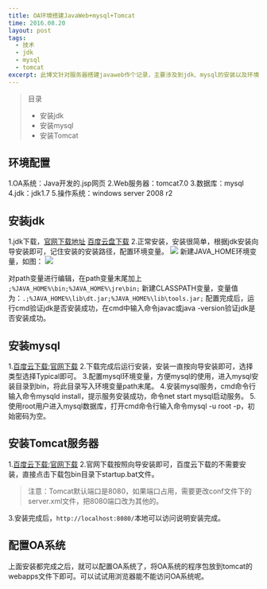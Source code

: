```yaml
---
title: OA环境搭建JavaWeb+mysql+Tomcat
time: 2016.08.20
layout: post
tags:
  - 技术
  - jdk
  - mysql
  - tomcat
excerpt: 此博文针对服务器搭建javaweb作个记录，主要涉及到jdk、mysql的安装以及环境变量的配置方法，采用tomcat作为web服务器，当然还可以用其他的比如apache等。
---
```


> 目录
> * 安装jdk
> * 安装mysql
> * 安装Tomcat
## 环境配置
1.OA系统：Java开发的.jsp网页
2.Web服务器：tomcat7.0
3.数据库：mysql
4.jdk：jdk1.7
5.操作系统：windows server 2008 r2
## 安装jdk
1.jdk下载，[官网下载地址](http://www.oracle.com/technetwork/java/javase/downloads/jdk8-downloads-2133151.html) [百度云盘下载](http://pan.baidu.com/s/1dFtj2DV)
2.正常安装，安装很简单，根据jdk安装向导安装即可，记住安装的安装路径，配置环境变量。
<img class="single-img" src="{{ site.loadingImg }}" data-src="{{ site.url }}/img/post/path1.png">
新建JAVA_HOME环境变量，如图：
<img class="single-img" src="{{ site.loadingImg }}" data-src="{{ site.url }}/img/post/path2.png">

对path变量进行编辑，在path变量末尾加上` ;%JAVA_HOME%\bin;%JAVA_HOME%\jre\bin;`
新建CLASSPATH变量，变量值为：`.;%JAVA_HOME%\lib\dt.jar;%JAVA_HOME%\lib\tools.jar;`
配置完成后，运行cmd验证jdk是否安装成功，在cmd中输入命令javac或java -version验证jdk是否安装成功。
## 安装mysql
1.[百度云下载](http://pan.baidu.com/s/1mip8nOG);[官网下载](https://dev.mysql.com/downloads/mysql/)
2.下载完成后运行安装，安装一直按向导安装即可，选择类型选择Typical即可。
3.配置mysql环境变量，方便mysql的使用，进入mysql安装目录到bin，将此目录写入环境变量path末尾。
4.安装mysql服务，cmd命令行输入命令mysqld install，提示服务安装成功，命令net start mysql启动服务。
5.使用root用户进入mysql数据库，打开cmd命令行输入命令mysql -u root -p，初始密码为空。
## 安装Tomcat服务器
1.[百度云下载](http://pan.baidu.com/s/1mizbGpU);[官网下载](http://tomcat.apache.org/download-70.cgi)
2.官网下载按照向导安装即可，百度云下载的不需要安装，直接点击下载包bin目录下startup.bat文件。
> 注意：Tomcat默认端口是8080，如果端口占用，需要更改conf文件下的server.xml文件，把8080端口改为其他的。

3.安装完成后，`http://localhost:8080/`本地可以访问说明安装完成。
## 配置OA系统
上面安装都完成之后，就可以配置OA系统了，将OA系统的程序包放到tomcat的webapps文件下即可。可以试试用浏览器能不能访问OA系统呢。
